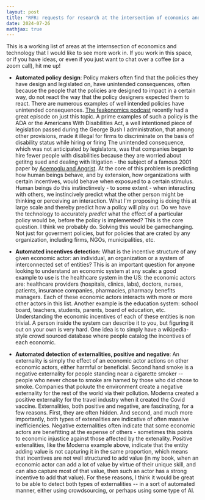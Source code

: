 ```yaml
---
layout: post
title: "RFR: requests for research at the intersection of economics and technology"
date: 2024-07-26
mathjax: true
---
```



This is a working list of areas at the internsection of economics and technology that I would like to see more work in. If you work in this space, or if you have ideas, or even if you just want to chat over a coffee (or a zoom call), hit me up!

- **Automated policy design**: Policy makers often find that the policies they have design and legislated on, have unintended consequences, often because the people that the policies are designed to impact in a certain way, do not react the way that the policy designers expected them to react. There are numerous examples of well intended policies have unintended consequences. [The feakonomics podcast](https://freakonomics.com/podcast/how-to-pave-the-road-to-hell/) recently had a great episode on just this topic. A prime examples of such a policy is the ADA or the Americans With Disabilities Act, a well intentioned piece of legislation passed during the George Bush I administration, that among other provisions, made it illegal for firms to discriminate on the basis of disability status while hiring or firing The unintended consequence, which was not anticipated by legislators, was that companies began to hire fewer people with disabilities because they are worried about getitng sued and dealing with litigation - the subject of a famous 2001 paper by [Acemoglu and Angrist](https://economics.mit.edu/sites/default/files/publications/Consequences%20of%20Employment%20Protection%20The%20Case%20of.pdf). At the core of this problem is predicting how human beings behave, and by extension, how organizations with certain incentives, would behave when exposued to a certain stimulus. Human beings do this instinctinvely - to some extent - when interacting with others, we instincively predict what the other person might be thinking or perceiving an interaction. What I'm proposing is doing this at large scale and thereby predict how a policy will play out. Do we have the technology to accurately _predict_ what the effect of a particular policy would be, before the policy is implemented? This is the core question. I think we probably do. Solving this would be gamechanging. Not just for goverment policies, but for policies that are crated by any organization, including firms, NGOs, municipalities, etc. 

- **Automated incentives detection:** What is the incentive structure of any given economic actor: an individual, an organization or a system of interconnected set of entities? This is an important question for anyone looking to understand an economic system at any scale: a good example to use is the healthcare system in the US: the economic actors are: healthcare providers (hospitals, clinics, labs), doctors, nurses, patients, insurance companies, pharmacies, pharmacy benefits managers. Each of these economic actors interacts with more or more other actors in this list. Another example is the education system: school board, teachers, students, parents, board of education, etc. Understanding the economic incentives of each of these entities is non trivial. A person inside the system can describe it to you, but figuring it out on your own is very hard. One idea is to simply have a wikipedia-style crowd sourced database where people catalog the incentives of each economic. 


- **Automated detection of externalities, positive and negative**: An externality is simply the effect of an economic actor actions on other economic actors, either harmful or beneficial. Second hand smoke is a negative externality for people standing near a cigarette smoker -- people who never chose to smoke are hamed by those who did chose to smoke. Companies that poluute the environment create a negative externality for the rest of the world via their pollution. Moderna created a positive externality for the travel industry when it created the Covid vaccine. Externalities, both positive and negative, are fascinating, for a few reasons. First, they are often hidden. And second, and much more importantly, both types of extenalities are indicative of often massive inefficiencies. Negative externalities often indicate that some economic actors are benefitting at the expense of others - sometimes this points to economic injustice against those affected by the extenality. Positive extenalities, like the Moderna example above, indicate that the entity adding value is not capturing it in the same proportion, which means that incentives are not well structured to add value (in my book, when an economic actor can add a lot of value by virtue of their unique skill, and can also capture most of that value, then such an actor has a strong incentive to add that value). For these reasons, I think it would be great to be able to detect both types of externalities -- in a sort of automated manner, either using crowdsourcing, or perhaps using some type of AI. 
